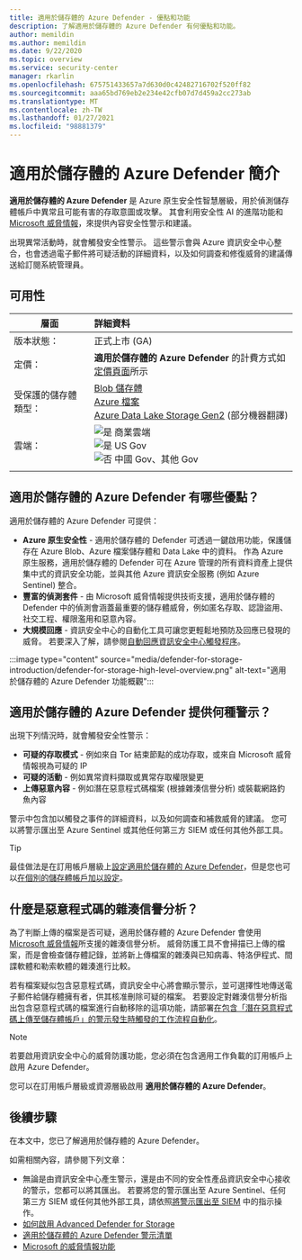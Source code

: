 ```yaml
---
title: 適用於儲存體的 Azure Defender - 優點和功能
description: 了解適用於儲存體的 Azure Defender 有何優點和功能。
author: memildin
ms.author: memildin
ms.date: 9/22/2020
ms.topic: overview
ms.service: security-center
manager: rkarlin
ms.openlocfilehash: 675751433657a7d630d0c42482716702f520ff82
ms.sourcegitcommit: aaa65bd769eb2e234e42cfb07d7d459a2cc273ab
ms.translationtype: MT
ms.contentlocale: zh-TW
ms.lasthandoff: 01/27/2021
ms.locfileid: "98881379"
---
```

# <a name="introduction-to-azure-defender-for-storage"></a>適用於儲存體的 Azure Defender 簡介


**適用於儲存體的 Azure Defender** 是 Azure 原生安全性智慧層級，用於偵測儲存體帳戶中異常且可能有害的存取意圖或攻擊。 其會利用安全性 AI 的進階功能和 [Microsoft 威脅情報](https://go.microsoft.com/fwlink/?linkid=2128684)，來提供內容安全性警示和建議。

出現異常活動時，就會觸發安全性警示。 這些警示會與 Azure 資訊安全中心整合，也會透過電子郵件將可疑活動的詳細資料，以及如何調查和修復威脅的建議傳送給訂閱系統管理員。

## <a name="availability"></a>可用性

|層面|詳細資料|
|----|:----|
|版本狀態：|正式上市 (GA)|
|定價：|**適用於儲存體的 Azure Defender** 的計費方式如 [定價頁面](security-center-pricing.md)所示|
|受保護的儲存體類型：|[Blob 儲存體](https://azure.microsoft.com/services/storage/blobs/)<br>[Azure 檔案](../storage/files/storage-files-introduction.md)<br>[Azure Data Lake Storage Gen2](../storage/blobs/data-lake-storage-introduction.md) \(部分機器翻譯\)|
|雲端：|![是](./media/icons/yes-icon.png) 商業雲端<br>![是](./media/icons/yes-icon.png) US Gov<br>![否](./media/icons/no-icon.png) 中國 Gov、其他 Gov|
|||


## <a name="what-are-the-benefits-of-azure-defender-for-storage"></a>適用於儲存體的 Azure Defender 有哪些優點？

適用於儲存體的 Azure Defender 可提供：

- **Azure 原生安全性** - 適用於儲存體的 Defender 可透過一鍵啟用功能，保護儲存在 Azure Blob、Azure 檔案儲存體和 Data Lake 中的資料。 作為 Azure 原生服務，適用於儲存體的 Defender 可在 Azure 管理的所有資料資產上提供集中式的資訊安全功能，並與其他 Azure 資訊安全服務 (例如 Azure Sentinel) 整合。
- **豐富的偵測套件** - 由 Microsoft 威脅情報提供技術支援，適用於儲存體的 Defender 中的偵測會涵蓋最重要的儲存體威脅，例如匿名存取、認證盜用、社交工程、權限濫用和惡意內容。
- **大規模回應** - 資訊安全中心的自動化工具可讓您更輕鬆地預防及回應已發現的威脅。 若要深入了解，請參閱[自動回應資訊安全中心觸發程序](workflow-automation.md)。

:::image type="content" source="media/defender-for-storage-introduction/defender-for-storage-high-level-overview.png" alt-text="適用於儲存體的 Azure Defender 功能概觀":::


## <a name="what-kind-of-alerts-does-azure-defender-for-storage-provide"></a>適用於儲存體的 Azure Defender 提供何種警示？

出現下列情況時，就會觸發安全性警示：

- **可疑的存取模式** - 例如來自 Tor 結束節點的成功存取，或來自 Microsoft 威脅情報視為可疑的 IP
- **可疑的活動** - 例如異常資料擷取或異常存取權限變更
- **上傳惡意內容** - 例如潛在惡意程式碼檔案 (根據雜湊信譽分析) 或裝載網路釣魚內容

警示中包含加以觸發之事件的詳細資料，以及如何調查和補救威脅的建議。 您可以將警示匯出至 Azure Sentinel 或其他任何第三方 SIEM 或任何其他外部工具。

> [!TIP]
> 最佳做法是在訂用帳戶層級上[設定適用於儲存體的 Azure Defender](../storage/common/azure-defender-storage-configure.md?tabs=azure-security-center)，但是您也可以[在個別的儲存體帳戶加以設定](../storage/common/azure-defender-storage-configure.md?tabs=azure-portal)。


## <a name="what-is-hash-reputation-analysis-for-malware"></a>什麼是惡意程式碼的雜湊信譽分析？

為了判斷上傳的檔案是否可疑，適用於儲存體的 Azure Defender 會使用 [Microsoft 威脅情報](https://go.microsoft.com/fwlink/?linkid=2128684)所支援的雜湊信譽分析。 威脅防護工具不會掃描已上傳的檔案，而是會檢查儲存體記錄，並將新上傳檔案的雜湊與已知病毒、特洛伊程式、間諜軟體和勒索軟體的雜湊進行比較。 

若有檔案疑似包含惡意程式碼，資訊安全中心將會顯示警示，並可選擇性地傳送電子郵件給儲存體擁有者，供其核准刪除可疑的檔案。 若要設定對雜湊信譽分析指出包含惡意程式碼的檔案進行自動移除的這項功能，請部署[在包含「潛在惡意程式碼上傳至儲存體帳戶」的警示發生時觸發的工作流程自動化](https://techcommunity.microsoft.com/t5/azure-security-center/how-to-respond-to-potential-malware-uploaded-to-azure-storage/ba-p/1452005)。

> [!NOTE]
> 若要啟用資訊安全中心的威脅防護功能，您必須在包含適用工作負載的訂用帳戶上啟用 Azure Defender。
>
> 您可以在訂用帳戶層級或資源層級啟用 **適用於儲存體的 Azure Defender**。



## <a name="next-steps"></a>後續步驟

在本文中，您已了解適用於儲存體的 Azure Defender。

如需相關內容，請參閱下列文章： 

- 無論是由資訊安全中心產生警示，還是由不同的安全性產品資訊安全中心接收的警示，您都可以將其匯出。 若要將您的警示匯出至 Azure Sentinel、任何第三方 SIEM 或任何其他外部工具，請依照[將警示匯出至 SIEM](continuous-export.md) 中的指示操作。
- [如何啟用 Advanced Defender for Storage](../storage/common/azure-defender-storage-configure.md)
- [適用於儲存體的 Azure Defender 警示清單](alerts-reference.md#alerts-azurestorage)
- [Microsoft 的威脅情報功能](https://go.microsoft.com/fwlink/?linkid=2128684)